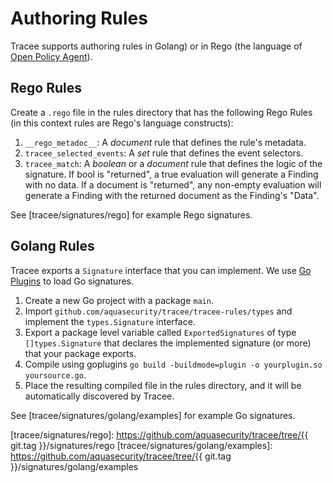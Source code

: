 # Authoring Rules
Tracee supports authoring rules in Golang) or in Rego (the language of [Open Policy Agent]).

## Rego Rules

Create a `.rego` file in the rules directory that has the following Rego Rules (in this context rules are Rego's language constructs):

1. `__rego_metadoc__`: A *document* rule that defines the rule's metadata.
2. `tracee_selected_events`: A *set* rule that defines the event selectors.
3. `tracee_match`: A *boolean* or a *document* rule that defines the logic of the signature. If bool is "returned", a true evaluation will generate a Finding with no data. If a document is "returned", any non-empty evaluation will generate a Finding with the returned document as the Finding's "Data".

See [tracee/signatures/rego] for example Rego signatures.

## Golang Rules

Tracee exports a `Signature` interface that you can implement. We use [Go Plugins] to load Go signatures.

1. Create a new Go project with a package `main`.
2. Import `github.com/aquasecurity/tracee/tracee-rules/types` and implement the `types.Signature` interface.
3. Export a package level variable called `ExportedSignatures` of type `[]types.Signature` that declares the implemented signature (or more) that your package exports.
4. Compile using goplugins `go build -buildmode=plugin -o yourplugin.so yoursource.go`.
5. Place the resulting compiled file in the rules directory, and it will be automatically discovered by Tracee.

See [tracee/signatures/golang/examples] for example Go signatures.

[Open Policy Agent]: https://github.com/open-policy-agent/opa/
[Go Plugins]: https://golang.org/pkg/plugin/
[tracee/signatures/rego]: https://github.com/aquasecurity/tracee/tree/{{ git.tag }}/signatures/rego
[tracee/signatures/golang/examples]: https://github.com/aquasecurity/tracee/tree/{{ git.tag }}/signatures/golang/examples
